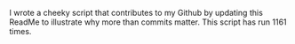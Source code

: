 I wrote a cheeky script that contributes to my Github by updating this ReadMe to illustrate why more than commits matter. This script has run 1161 times.